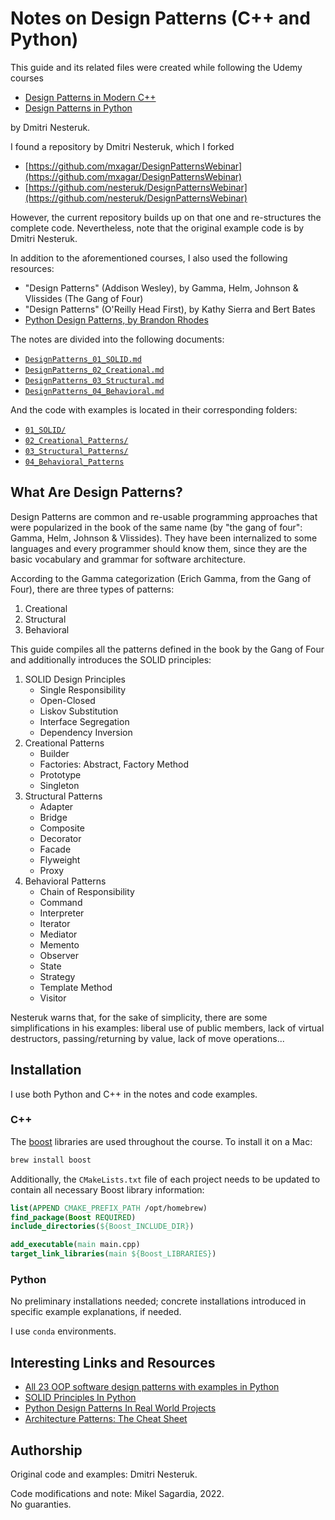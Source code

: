 # Notes on Design Patterns (C++ and Python)

This guide and its related files were created while following the Udemy courses

- [Design Patterns in Modern C++](https://www.udemy.com/course/patterns-cplusplus/)
- [Design Patterns in Python](https://www.udemy.com/course/design-patterns-python/)

by Dmitri Nesteruk.

I found a repository by Dmitri Nesteruk, which I forked

- [https://github.com/mxagar/DesignPatternsWebinar](https://github.com/mxagar/DesignPatternsWebinar)
- [https://github.com/nesteruk/DesignPatternsWebinar](https://github.com/nesteruk/DesignPatternsWebinar)

However, the current repository builds up on that one and re-structures the complete code. Nevertheless, note that the original example code is by Dmitri Nesteruk.

In addition to the aforementioned courses, I also used the following resources:

- "Design Patterns" (Addison Wesley), by Gamma, Helm, Johnson & Vlissides (The Gang of Four)
- "Design Patterns" (O'Reilly Head First), by Kathy Sierra and Bert Bates
- [Python Design Patterns, by Brandon Rhodes](https://python-patterns.guide/)

The notes are divided into the following documents:

- [`DesignPatterns_01_SOLID.md`](DesignPatterns_01_SOLID.md)
- [`DesignPatterns_02_Creational.md`](DesignPatterns_02_Creational.md)
- [`DesignPatterns_03_Structural.md`](DesignPatterns_03_Structural.md)
- [`DesignPatterns_04_Behavioral.md`](DesignPatterns_04_Behavioral.md)

And the code with examples is located in their corresponding folders:

- [`01_SOLID/`](01_SOLID)
- [`02_Creational_Patterns/`](02_Creational_Patterns)
- [`03_Structural_Patterns/`](03_Structural_Patterns)
- [`04_Behavioral_Patterns`](04_Behavioral_Patterns)

## What Are Design Patterns?

Design Patterns are common and re-usable programming approaches that were popularized in the book of the same name (by "the gang of four": Gamma, Helm, Johnson & Vlissides).
They have been internalized to some languages and every programmer should know them, since they are the basic vocabulary and grammar for software architecture.

According to the Gamma categorization (Erich Gamma, from the Gang of Four), there are three types of patterns:

1. Creational
2. Structural
3. Behavioral

This guide compiles all the patterns defined in the book by the Gang of Four and additionally introduces the SOLID principles:

1. SOLID Design Principles
   - Single Responsibility
   - Open-Closed
   - Liskov Substitution
   - Interface Segregation
   - Dependency Inversion
2. Creational Patterns
   - Builder
   - Factories: Abstract, Factory Method
   - Prototype
   - Singleton
3. Structural Patterns
   - Adapter
   - Bridge
   - Composite
   - Decorator
   - Facade
   - Flyweight
   - Proxy
4. Behavioral Patterns
   - Chain of Responsibility
   - Command
   - Interpreter
   - Iterator
   - Mediator
   - Memento
   - Observer
   - State
   - Strategy
   - Template Method
   - Visitor

Nesteruk warns that, for the sake of simplicity, there are some simplifications in his examples: liberal use of public members, lack of virtual destructors, passing/returning by value, lack of move operations...

## Installation

I use both Python and C++ in the notes and code examples.

### C++

The [boost](https://www.boost.org/) libraries are used throughout the course. To install it on a Mac:

```bash
brew install boost
```

Additionally, the `CMakeLists.txt` file of each project needs to be updated to contain all necessary Boost library information:

```cmake
list(APPEND CMAKE_PREFIX_PATH /opt/homebrew)
find_package(Boost REQUIRED)
include_directories(${Boost_INCLUDE_DIR})

add_executable(main main.cpp)
target_link_libraries(main ${Boost_LIBRARIES})
```

### Python

No preliminary installations needed; concrete installations introduced in specific example explanations, if needed.

I use `conda` environments.

## Interesting Links and Resources

- [All 23 OOP software design patterns with examples in Python](https://medium.com/@cautaerts/all-23-oop-software-design-patterns-with-examples-in-python-cac1d3f4f4d5)
- [SOLID Principles In Python](https://medium.com/@umaparvat/solid-principles-in-python-c9c3c337e0e1)
- [Python Design Patterns In Real World Projects](https://medium.com/python-in-plain-english/python-design-patterns-in-real-world-projects-%EF%B8%8F-ffedfe30330b)
- [Architecture Patterns: The Cheat Sheet](https://medium.com/scub-lab/architecture-patterns-the-cheat-sheet-e8b5386f4b4b)

## Authorship

Original code and examples: Dmitri Nesteruk.

Code modifications and note: Mikel Sagardia, 2022.  
No guaranties.
